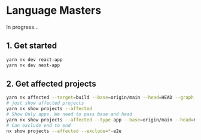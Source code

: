 # Language Masters

In progress...

## 1. Get started

```bash
yarn nx dev react-app
yarn nx dev next-app
```

## 2. Get affected projects

```bash
yarn nx affected --target=build --base=origin/main --head=HEAD --graph
# just show affected projects
yarn nx show projects --affected
# Show Only apps. We need to pass base and head
yarn nx show projects --affected --type app --base=origin/main --head=HEAD
# Can exclude end to end
nx show projects --affected --exclude=*-e2e
```
